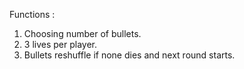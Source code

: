 Functions :
1. Choosing number of bullets.
2. 3 lives per player.
3. Bullets reshuffle if none dies and next round starts.

